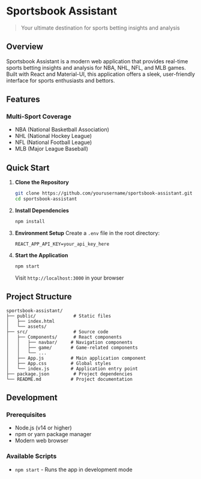 # Sportsbook Assistant

> Your ultimate destination for sports betting insights and analysis

## Overview

Sportsbook Assistant is a modern web application that provides real-time sports betting insights and analysis for NBA, NHL, NFL, and MLB games. Built with React and Material-UI, this application offers a sleek, user-friendly interface for sports enthusiasts and bettors.

## Features

### Multi-Sport Coverage
- NBA (National Basketball Association)
- NHL (National Hockey League)
- NFL (National Football League)
- MLB (Major League Baseball)

## Quick Start

1. **Clone the Repository**
   ```bash
   git clone https://github.com/yourusername/sportsbook-assistant.git
   cd sportsbook-assistant
   ```

2. **Install Dependencies**
   ```bash
   npm install
   ```

3. **Environment Setup**
   Create a `.env` file in the root directory:
   ```
   REACT_APP_API_KEY=your_api_key_here
   ```

4. **Start the Application**
   ```bash
   npm start
   ```
   Visit `http://localhost:3000` in your browser

## Project Structure

```
sportsbook-assistant/
├── public/              # Static files
│   ├── index.html
│   └── assets/
├── src/                 # Source code
│   ├── Components/      # React components
│   │   ├── navbar/     # Navigation components
│   │   ├── game/       # Game-related components
│   │   └── ...
│   ├── App.js          # Main application component
│   ├── App.css         # Global styles
│   └── index.js        # Application entry point
├── package.json         # Project dependencies
└── README.md           # Project documentation
```

## Development

### Prerequisites
- Node.js (v14 or higher)
- npm or yarn package manager
- Modern web browser

### Available Scripts
- `npm start` - Runs the app in development mode